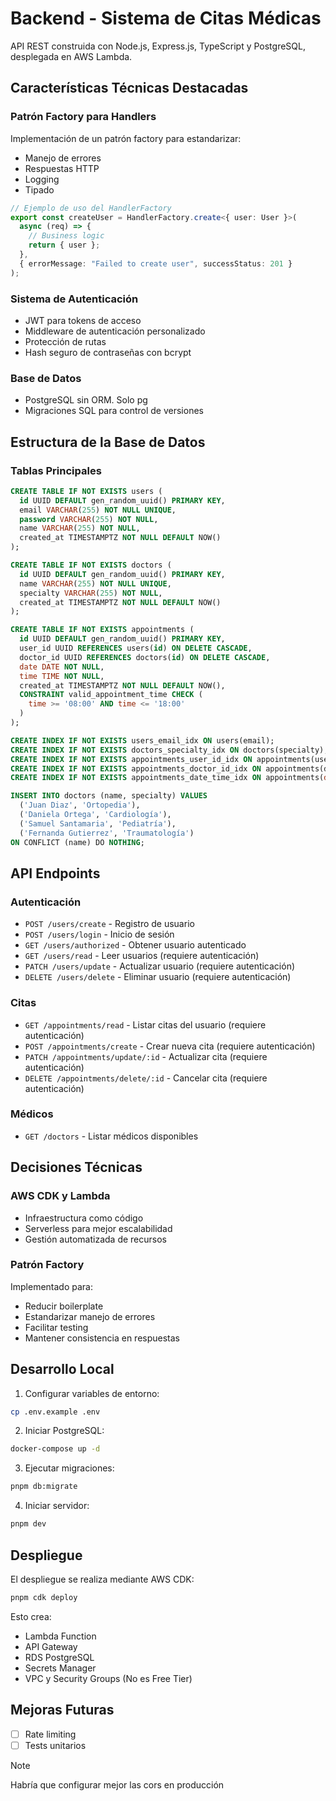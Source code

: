 # Backend - Sistema de Citas Médicas

API REST construida con Node.js, Express.js, TypeScript y PostgreSQL, desplegada en AWS Lambda.

## Características Técnicas Destacadas

### Patrón Factory para Handlers
Implementación de un patrón factory para estandarizar:
- Manejo de errores
- Respuestas HTTP
- Logging
- Tipado

```typescript
// Ejemplo de uso del HandlerFactory
export const createUser = HandlerFactory.create<{ user: User }>(
  async (req) => {
    // Business logic
    return { user };
  },
  { errorMessage: "Failed to create user", successStatus: 201 }
);
```

### Sistema de Autenticación
- JWT para tokens de acceso
- Middleware de autenticación personalizado
- Protección de rutas
- Hash seguro de contraseñas con bcrypt

### Base de Datos
- PostgreSQL sin ORM. Solo pg
- Migraciones SQL para control de versiones

## Estructura de la Base de Datos

### Tablas Principales
```sql
CREATE TABLE IF NOT EXISTS users (
  id UUID DEFAULT gen_random_uuid() PRIMARY KEY,
  email VARCHAR(255) NOT NULL UNIQUE,
  password VARCHAR(255) NOT NULL,
  name VARCHAR(255) NOT NULL,
  created_at TIMESTAMPTZ NOT NULL DEFAULT NOW()
);

CREATE TABLE IF NOT EXISTS doctors (
  id UUID DEFAULT gen_random_uuid() PRIMARY KEY,
  name VARCHAR(255) NOT NULL UNIQUE,
  specialty VARCHAR(255) NOT NULL,
  created_at TIMESTAMPTZ NOT NULL DEFAULT NOW()
);

CREATE TABLE IF NOT EXISTS appointments (
  id UUID DEFAULT gen_random_uuid() PRIMARY KEY,
  user_id UUID REFERENCES users(id) ON DELETE CASCADE,
  doctor_id UUID REFERENCES doctors(id) ON DELETE CASCADE,
  date DATE NOT NULL,
  time TIME NOT NULL,
  created_at TIMESTAMPTZ NOT NULL DEFAULT NOW(),
  CONSTRAINT valid_appointment_time CHECK (
    time >= '08:00' AND time <= '18:00'
  )
);

CREATE INDEX IF NOT EXISTS users_email_idx ON users(email);
CREATE INDEX IF NOT EXISTS doctors_specialty_idx ON doctors(specialty);
CREATE INDEX IF NOT EXISTS appointments_user_id_idx ON appointments(user_id);
CREATE INDEX IF NOT EXISTS appointments_doctor_id_idx ON appointments(doctor_id);
CREATE INDEX IF NOT EXISTS appointments_date_time_idx ON appointments(date, time);

INSERT INTO doctors (name, specialty) VALUES
  ('Juan Diaz', 'Ortopedia'),
  ('Daniela Ortega', 'Cardiología'),
  ('Samuel Santamaria', 'Pediatría'),
  ('Fernanda Gutierrez', 'Traumatología')
ON CONFLICT (name) DO NOTHING;
```

## API Endpoints

### Autenticación
- `POST /users/create` - Registro de usuario
- `POST /users/login` - Inicio de sesión
- `GET /users/authorized` - Obtener usuario autenticado
- `GET /users/read` -  Leer usuarios (requiere autenticación)
- `PATCH /users/update` -  Actualizar usuario (requiere autenticación)
- `DELETE /users/delete` - Eliminar usuario (requiere autenticación)

### Citas
- `GET /appointments/read` - Listar citas del usuario (requiere autenticación)
- `POST /appointments/create` - Crear nueva cita (requiere autenticación)
- `PATCH /appointments/update/:id` - Actualizar cita (requiere autenticación)
- `DELETE /appointments/delete/:id` - Cancelar cita (requiere autenticación)

### Médicos
- `GET /doctors` - Listar médicos disponibles

## Decisiones Técnicas

### AWS CDK y Lambda
- Infraestructura como código
- Serverless para mejor escalabilidad
- Gestión automatizada de recursos

### Patrón Factory
Implementado para:
- Reducir boilerplate
- Estandarizar manejo de errores
- Facilitar testing
- Mantener consistencia en respuestas

## Desarrollo Local

1. Configurar variables de entorno:
```bash
cp .env.example .env
```

2. Iniciar PostgreSQL:
```bash
docker-compose up -d
```

3. Ejecutar migraciones:
```bash
pnpm db:migrate
```

4. Iniciar servidor:
```bash
pnpm dev
```

## Despliegue

El despliegue se realiza mediante AWS CDK:
```bash
pnpm cdk deploy
```

Esto crea:
- Lambda Function
- API Gateway
- RDS PostgreSQL
- Secrets Manager
- VPC y Security Groups (No es Free Tier)

## Mejoras Futuras

- [ ] Rate limiting
- [ ] Tests unitarios

> [!NOTE] 
> Habría que configurar mejor las cors en producción

